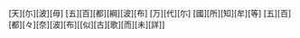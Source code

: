 [天][尓][波][母] [五][百][都][綱][波][布] [万][代][尓] [國][所][知][牟][等] [五][百][都][々][奈][波][布][[似][古][歌][而][未][詳]]
